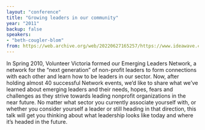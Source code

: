 ```yaml
---
layout: "conference"
title: "Growing leaders in our community"
year: "2011"
backup: false
speakers:
- "beth-cougler-blom"
from: https://web.archive.org/web/20220627165257/https://www.ideawave.ca/2011-conference/growing-leaders-in-our-community/
---
```


In Spring 2010, Volunteer Victoria formed our Emerging Leaders Network, a network for the “next generation” of non-profit leaders to form connections with each other and learn how to be leaders in our sector. Now, after holding almost 40 successful Network events, we’d like to share what we’ve learned about emerging leaders and their needs, hopes, fears and challenges as they strive towards leading nonprofit organizations in the near future. No matter what sector you currently associate yourself with, or whether you consider yourself a leader or still heading in that direction, this talk will get you thinking about what leadership looks like today and where it’s headed in the future.
